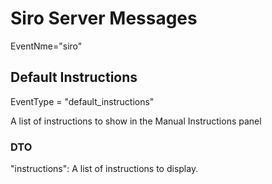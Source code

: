 # Siro Server Messages 

EventNme="siro"


## Default Instructions

EventType = "default_instructions"

A list of instructions to show in the Manual Instructions panel

### DTO 

"instructions": A list of instructions to display.

